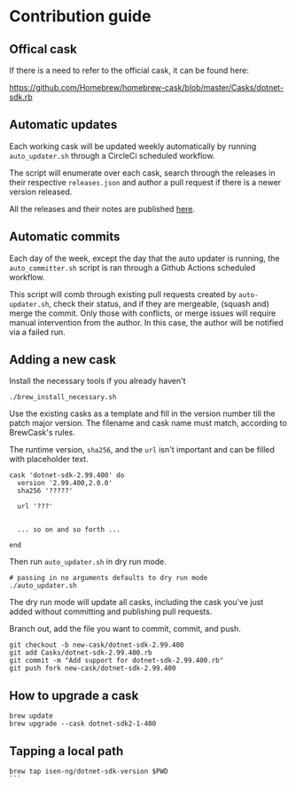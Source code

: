# Contribution guide

## Offical cask

If there is a need to refer to the official cask, it can be found here:

https://github.com/Homebrew/homebrew-cask/blob/master/Casks/dotnet-sdk.rb


## Automatic updates

Each working cask will be updated weekly automatically by running `auto_updater.sh` through a 
CircleCi scheduled workflow.

The script will enumerate over each cask, search through the releases in their respective 
`releases.json` and author a pull request if there is a newer version released.

All the releases and their notes are published [here](https://github.com/dotnet/core/tree/master/release-notes).

## Automatic commits

Each day of the week, except the day that the auto updater is running, the `auto_committer.sh` script is ran
through a Github Actions scheduled workflow.

This script will comb through existing pull requests created by `auto-updater.sh`, check their status, and if
they are mergeable, (squash and) merge the commit. Only those with conflicts, or merge issues will require
manual intervention from the author. In this case, the author will be notified via a failed run.

## Adding a new cask

Install the necessary tools if you already haven't

```
./brew_install_necessary.sh
```

Use the existing casks as a template and fill in the version number till the patch major version. The filename and cask name must match, according to BrewCask's rules.

The runtime version, `sha256`, and the `url` isn't important and can be filled with placeholder text.

```
cask 'dotnet-sdk-2.99.400' do
  version '2.99.400,2.0.0'
  sha256 '?????'

  url '???'
  

  ... so on and so forth ...

end
```

Then run `auto_updater.sh` in dry run mode.

```
# passing in no arguments defaults to dry run mode
./auto_updater.sh
```

The dry run mode will update all casks, including the cask you've just added without committing and publishing pull
requests.

Branch out, add the file you want to commit, commit, and push.

```
git checkout -b new-cask/dotnet-sdk-2.99.400
git add Casks/dotnet-sdk-2.99.400.rb
git commit -m "Add support for dotnet-sdk-2.99.400.rb"
git push fork new-cask/dotnet-sdk-2.99.400
```

## How to upgrade a cask

```
brew update
brew upgrade --cask dotnet-sdk2-1-400
```

## Tapping a local path

````
brew tap isen-ng/dotnet-sdk-version $PWD
```
